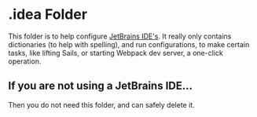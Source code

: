 # .idea Folder

This folder is to help configure [JetBrains IDE's](https://www.jetbrains.com/). It really only contains dictionaries (to help with spelling),
and run configurations, to make certain tasks, like lifting Sails, or starting Webpack dev server, a one-click operation. 

## If you are not using a JetBrains IDE...

Then you do not need this folder, and can safely delete it.
